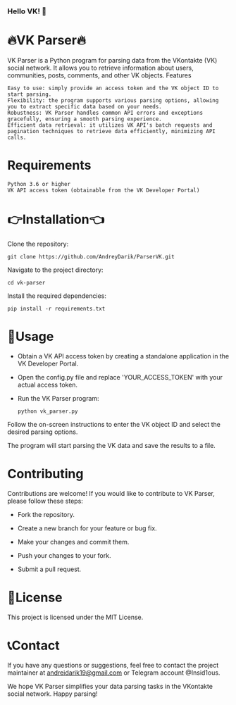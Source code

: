### Hello VK! 🫡

# 🔥VK Parser🔥

VK Parser is a Python program for parsing data from the VKontakte (VK) social network. It allows you to retrieve information about users, communities, posts, comments, and other VK objects.
Features

    Easy to use: simply provide an access token and the VK object ID to start parsing.
    Flexibility: the program supports various parsing options, allowing you to extract specific data based on your needs.
    Robustness: VK Parser handles common API errors and exceptions gracefully, ensuring a smooth parsing experience.
    Efficient data retrieval: it utilizes VK API's batch requests and pagination techniques to retrieve data efficiently, minimizing API calls.

# Requirements

    Python 3.6 or higher
    VK API access token (obtainable from the VK Developer Portal)

# 👉Installation👈


   Clone the repository:

    git clone https://github.com/AndreyDarik/ParserVK.git

   Navigate to the project directory:

    cd vk-parser

   Install the required dependencies:


    pip install -r requirements.txt

# 🔎Usage

   - Obtain a VK API access token by creating a standalone application in the VK Developer Portal.

   - Open the config.py file and replace 'YOUR_ACCESS_TOKEN' with your actual access token.

   - Run the VK Parser program:


         python vk_parser.py

Follow the on-screen instructions to enter the VK object ID and select the desired parsing options.

The program will start parsing the VK data and save the results to a file.

# Contributing

Contributions are welcome! If you would like to contribute to VK Parser, please follow these steps:

- Fork the repository.

- Create a new branch for your feature or bug fix.

- Make your changes and commit them.

- Push your changes to your fork.

- Submit a pull request.

# 📜License

This project is licensed under the MIT License.

# 📞Contact

If you have any questions or suggestions, feel free to contact the project maintainer at andreidarik19@gmail.com or Telegram account @Insid1ous.

We hope VK Parser simplifies your data parsing tasks in the VKontakte social network. Happy parsing!
